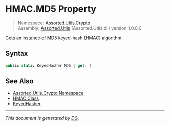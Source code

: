 ﻿# HMAC.MD5 Property

> Namespace: [Assorted.Utils.Crypto](index.md#assortedutilscrypto-namespace)\
> Assembly: [Assorted.Utils](index.md) (Assorted.Utils.dll) version 1.0.0.0

Gets an instance of MD5 keyed-hash (HMAC) algorithm.

## Syntax

```csharp
public static KeyedHasher MD5 { get; }
```

## See Also

- [Assorted.Utils.Crypto Namespace](index.md#assortedutilscrypto-namespace)
- [HMAC Class](Assorted.Utils.Crypto.HMAC.md)
- [KeyedHasher](Assorted.Utils.Crypto.KeyedHasher.md)

---

_This document is generated by [DG](https://github.com/Khojasteh/dg)._
